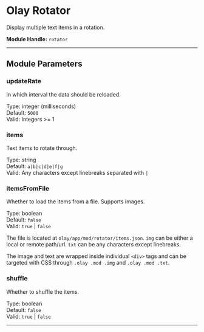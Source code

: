 # Olay Rotator

Display multiple text items in a rotation.

**Module Handle:** `rotator`

---

## Module Parameters

### updateRate

In which interval the data should be reloaded.

Type: integer (milliseconds)  
Default: `5000`  
Valid: Integers >= 1

### items

Text items to rotate through.

Type: string  
Default: `a|b|c|d|e|f|g`  
Valid: Any characters except linebreaks separated with `|`

### itemsFromFile

Whether to load the items from a file. Supports images.

Type: boolean  
Default: `false`  
Valid: `true` | `false`

The file is located at `olay/app/mod/rotator/items.json`. `img` can be either a local or remote path/url. `txt` can be any characters except linebreaks.

The image and text are wrapped inside individual `<div>` tags and can be targeted with CSS through `.olay .mod .img` and `.olay .mod .txt`.

### shuffle

Whether to shuffle the items.

Type: boolean  
Default: `false`  
Valid: `true` | `false`

---
